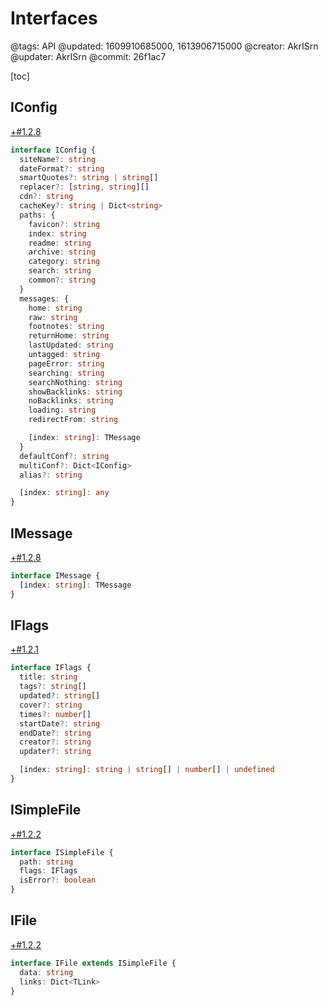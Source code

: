 # Interfaces

@tags: API
@updated: 1609910685000, 1613906715000
@creator: AkrISrn
@updater: AkrISrn
@commit: 26f1ac7

[toc]

## IConfig

[+#1.2.8](/snippets/latest-version.md)

```ts
interface IConfig {
  siteName?: string
  dateFormat?: string
  smartQuotes?: string | string[]
  replacer?: [string, string][]
  cdn?: string
  cacheKey?: string | Dict<string>
  paths: {
    favicon?: string
    index: string
    readme: string
    archive: string
    category: string
    search: string
    common?: string
  }
  messages: {
    home: string
    raw: string
    footnotes: string
    returnHome: string
    lastUpdated: string
    untagged: string
    pageError: string
    searching: string
    searchNothing: string
    showBacklinks: string
    noBacklinks: string
    loading: string
    redirectFrom: string

    [index: string]: TMessage
  }
  defaultConf?: string
  multiConf?: Dict<IConfig>
  alias?: string

  [index: string]: any
}
```

## IMessage

[+#1.2.8](/snippets/latest-version.md)

```ts
interface IMessage {
  [index: string]: TMessage
}
```

## IFlags

[+#1.2.1](/snippets/latest-version.md)

```ts
interface IFlags {
  title: string
  tags?: string[]
  updated?: string[]
  cover?: string
  times?: number[]
  startDate?: string
  endDate?: string
  creator?: string
  updater?: string

  [index: string]: string | string[] | number[] | undefined
}
```

## ISimpleFile

[+#1.2.2](/snippets/latest-version.md)

```ts
interface ISimpleFile {
  path: string
  flags: IFlags
  isError?: boolean
}
```

## IFile

[+#1.2.2](/snippets/latest-version.md)

```ts
interface IFile extends ISimpleFile {
  data: string
  links: Dict<TLink>
}
```
